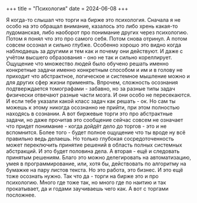 +++
title = "Психология"
date = 2024-06-08
+++

Я когда-то слышал что торги на бирже это психология. Сначала я не особо на это обращал внимание, казалось это либо хрень какая-то лудоманская, либо наоборот про понимание других через психологию. Потом я понял что это про самого себя. Потом снова отринул. А потом совсем осознал и сильно глубже. Особенно хорошо это видно когда наблюдаешь за другими и тем как и почему они действуют. И даже с учётом высшего образования - оно не так и сильно кореллирует. Ощущение что множество людей было обучено решать именно конкретные задачи именно конкретным способом и им и в голову не приходит что абстрактное, логическое и системное мышление можно и для других сфер жизни применять. Впрочем, сложность осознания подтверждается томографами - забавно, но за разные типы задач физически отвечают разные части мозга. И они особо не пересекаются. И если тебе указали какой класс задач как решать - ок. Но сам ты можешь к этому никогда осознанно не прийти, при этом полностью находясь в сознании. А вот биржевые торги это про абстрактные задачи, но даже прочитав это сообщение сейчас совсем не означает что придет понимание - когда дойдёт дело до торгов - это и не вспомнится. Более того - будет полное ощущение что ты вроде ну всё правильно ведь делаешь. Но только глубокая сосредоточенность может переключить принятие решений в область полных системных абстракций. И это будет половина дела. А вторая - ещё и следовать принятым решениям. Благо это можно делегировать на автоматизацию, умея в программирование, или, хотя бы, действовать по алгоритму на бумажке на пару листов текста. Но это работа, это бизнес. И это ещё тоже осознать нужно. Так что да - торги на бирже это и про психологию. Много где тоже так, но много где по наитию и так прокатывает, да и годами заучиваешь чего как. А вот с торгами посложнее.